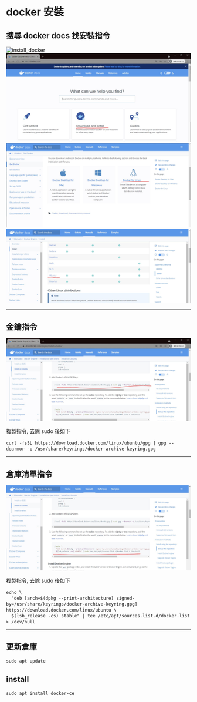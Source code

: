 # docker 安裝

## 搜尋 docker docs 找安裝指令
![install_docker](imgs/install_docker.JPG)
![install_docker](imgs/install_docker2.jpg)
![install_docker](imgs/install_docker3.jpg)
![install_docker](imgs/install_docker4.jpg)

---

## 金鑰指令
![install_docker](imgs/install_docker5.jpg)

複製指令, 去除 sudo 後如下 
```
curl -fsSL https://download.docker.com/linux/ubuntu/gpg | gpg --dearmor -o /usr/share/keyrings/docker-archive-keyring.gpg
```


---

## 倉庫清單指令

![install_docker](imgs/install_docker6.jpg)

複製指令, 去除 sudo 後如下 
```
echo \
  "deb [arch=$(dpkg --print-architecture) signed-by=/usr/share/keyrings/docker-archive-keyring.gpg] https://download.docker.com/linux/ubuntu \
  $(lsb_release -cs) stable" | tee /etc/apt/sources.list.d/docker.list > /dev/null
```

---

## 更新倉庫
```
sudo apt update
```

## install
```
sudo apt install docker-ce
```